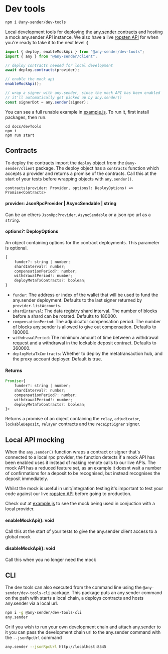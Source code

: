 # Dev tools

```sh
npm i @any-sender/dev-tools
```

Local development tools for deploying the [any.sender contracts](https://github.com/PISAresearch/contracts.any.sender) and hosting a mock any.sender API instance. We also have a live [ropsten API](../../README.md#addresses) for when you're ready to take it to the next level :)

```js
import { deploy, enableMockApi } from "@any-sender/dev-tools";
import { any } from "@any-sender/client";

// deploy contracts needed for local development
await deploy.contracts(provider);

// enable the mock api
enableMockApi();

// wrap a signer with any.sender, since the mock API has been enabled
// it'll automatically get picked up by any.sender()
const signerDot = any.sender(signer);
```

You can see a full runable example in [example.js](./example.js). To run it, first install packages, then run.

```
cd docs/devTools
npm i
npm run start
```

## Contracts

To deploy the contracts import the `deploy` object from the `@any-sender/client` package. The deploy object has a `contracts` function which accepts a provider and returns a promise of the contracts. Call this at the start of your tests before wrapping objects with `any.sender()`.

```
contracts(provider: Provider, options?: DeployOptions) => Promise<Contracts>
```

#### provider: JsonRpcProvider | AsyncSendable | string

Can be an ethers `JsonRpcProvider`, `AsyncSendable` or a json rpc url as a `string`.

#### options?: DeployOptions

An object containing options for the contract deployments. This parameter is optional.

```js
{
    funder?: string | number;
    shardInterval?: number;
    compensationPeriod?: number;
    withdrawalPeriod?: number;
    deployMetaTxContracts?: boolean;
}
```

- `funder`: The address or index of the wallet that will be used to fund the any.sender deployment. Defaults to the last signer returned by `provider.listAccounts`.
- `shardInterval`: The data registry shard interval. The number of blocks before a shard can be rotated. Defaults to 180000.
- `compensationPeriod`: The adjudicator compensation period. The number of blocks any.sender is allowed to give out compensation. Defaults to 180000.
- `withdrawalPeriod`: The minimum amount of time between a withdrawal request and a withdrawal in the lockable deposit contract. Defaults to 360000.
- `deployMetaTxContracts`: Whether to deploy the metatransaction hub, and the proxy account deployer. Default is true.

#### Returns

```js
Promise<{
    funder?: string | number;
    shardInterval?: number;
    compensationPeriod?: number;
    withdrawalPeriod?: number;
    deployMetaTxContracts?: boolean;
}>
```

Returns a promise of an object containing the `relay`, `adjudicator`, `lockableDeposit`, `relayer` contracts and the `receiptSigner` signer.

## Local API mocking

When the `any.sender()` function wraps a contract or signer that's connected to a local rpc provider, the function detects if a mock API has been enabled uses it instead of making remote calls to our live APIs. The mock API has a reduced feature set, as an example it doesnt wait a number of confirmations for a deposit to be recognised, but instead recognises the deposit immediately.

Whilst the mock is useful in unit/integration testing it's important to test your code against our live [ropsten API](../../README.md#addresses) before going to production.

Check out at [example.js](./example.js) to see the mock being used in conjuction with a local provider.

#### enableMockApi(): void

Call this at the start of your tests to give the any.sender client access to a global mock

#### disableMockApi(): void

Call this when you no longer need the mock

## CLI

The dev tools can also executed from the command line using the `@any-sender/dev-tools-cli` package. This package puts an any.sender command on the path with starts a local chain, a deploys contracts and hosts any.sender via a local url.

```sh
npm i -g @any-sender/dev-tools-cli
any.sender
```

Or if you wish to run your own development chain and attach any.sender to it you can pass the development chain url to the any.sender command with the `--jsonRpcUrl` command

```sh
any.sender --jsonRpcUrl http://localhost:8545
```
